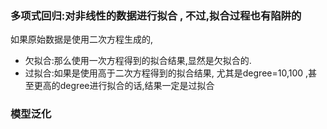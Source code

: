 ### 多项式回归:对非线性的数据进行拟合 , 不过,拟合过程也有陷阱的
如果原始数据是使用二次方程生成的,
- 欠拟合:那么使用一次方程得到的拟合结果,显然是欠拟合的.
- 过拟合:如果是使用高于二次方程得到的拟合结果, 尤其是degree=10,100 ,甚至更高的degree进行拟合的话,结果一定是过拟合


 ### 模型泛化